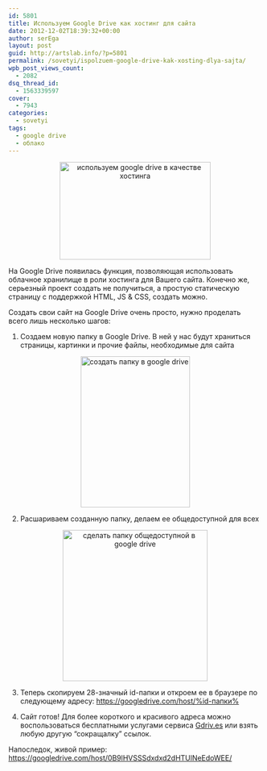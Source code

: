 ```yaml
---
id: 5801
title: Используем Google Drive как хостинг для сайта
date: 2012-12-02T18:39:32+00:00
author: serEga
layout: post
guid: http://artslab.info/?p=5801
permalink: /sovetyi/ispolzuem-google-drive-kak-xosting-dlya-sajta/
wpb_post_views_count:
  - 2082
dsq_thread_id:
  - 1563339597
cover:
  - 7943
categories:
  - sovetyi
tags:
  - google drive
  - облако
---
```

<center>
  <a href="http://googledrive.com/host/0B9lHVSSSdxdxd0hjdUdmRzY3Tjg/google_drive_kak_hosting.jpg"><img src="http://googledrive.com/host/0B9lHVSSSdxdxd0hjdUdmRzY3Tjg/google_drive_kak_hosting-300x194.jpg" alt="используем google drive в качестве хостинга" title="google_drive_kak_hosting" width="300" height="194" class="aligncenter size-medium wp-image-5802" srcset="http://googledrive.com/host/0B9lHVSSSdxdxd0hjdUdmRzY3Tjg/google_drive_kak_hosting-300x194.jpg 300w, http://googledrive.com/host/0B9lHVSSSdxdxd0hjdUdmRzY3Tjg/google_drive_kak_hosting.jpg 650w" sizes="(max-width: 300px) 100vw, 300px" /></a>
</center>

На Google Drive появилась функция, позволяющая использовать облачное хранилище в роли хостинга для Вашего сайта. Конечно же, серьезный проект создать не получиться, а простую статическую страницу с поддержкой HTML, JS & CSS, создать можно.

Создать свои сайт на Google Drive очень просто, нужно проделать всего лишь несколько шагов:

<!--more-->

1. Создаем новую папку в Google Drive. В ней у нас будут храниться страницы, картинки и прочие файлы, необходимые для сайта

<center>
  <a href="http://googledrive.com/host/0B9lHVSSSdxdxd0hjdUdmRzY3Tjg/sozdat_papku_v_drive.jpeg"><img src="http://googledrive.com/host/0B9lHVSSSdxdxd0hjdUdmRzY3Tjg/sozdat_papku_v_drive-217x300.jpg" alt="создать папку в google drive" title="sozdat_papku_v_drive" width="217" height="300" class="aligncenter size-medium wp-image-5806" srcset="http://googledrive.com/host/0B9lHVSSSdxdxd0hjdUdmRzY3Tjg/sozdat_papku_v_drive-217x300.jpg 217w, http://googledrive.com/host/0B9lHVSSSdxdxd0hjdUdmRzY3Tjg/sozdat_papku_v_drive.jpeg 268w" sizes="(max-width: 217px) 100vw, 217px" /></a>
</center>

2. Расшариваем созданную папку, делаем ее общедоступной для всех

<center>
  <a href="http://googledrive.com/host/0B9lHVSSSdxdxd0hjdUdmRzY3Tjg/rasharit_papku_google_drive.jpeg"><img src="http://googledrive.com/host/0B9lHVSSSdxdxd0hjdUdmRzY3Tjg/rasharit_papku_google_drive-288x300.jpg" alt="сделать папку общедоступной в google drive" title="rasharit_papku_google_drive" width="288" height="300" class="aligncenter size-medium wp-image-5805" srcset="http://googledrive.com/host/0B9lHVSSSdxdxd0hjdUdmRzY3Tjg/rasharit_papku_google_drive-288x300.jpg 288w, http://googledrive.com/host/0B9lHVSSSdxdxd0hjdUdmRzY3Tjg/rasharit_papku_google_drive.jpeg 629w" sizes="(max-width: 288px) 100vw, 288px" /></a>
</center>

3. Теперь скопируем 28-значный id-папки и откроем ее в браузере по следующему адресу: https://googledrive.com/host/%id-папки%

4. Сайт готов! Для более короткого и красивого адреса можно воспользоваться бесплатными услугами сервиса [Gdriv.es](http://gdriv.es) или взять любую другую &#8220;сокращалку&#8221; ссылок.

<center>
</center>

Напоследок, живой пример: <https://googledrive.com/host/0B9lHVSSSdxdxd2dHTUlNeEdoWEE/>